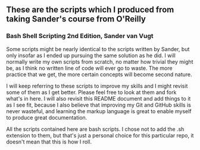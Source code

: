 ## These are the scripts which I produced from taking Sander's course from O'Reilly
### Bash Shell Scripting 2nd Edition, Sander van Vugt

Some scripts might be nearly identical to the scripts written by Sander, but only insofar as I ended up pursuing the same solution as he did.
I will normally write my own scripts from scratch, no matter how trivial they might be, as I think no written line of code will ever go to
waste. The more practice that we get, the more certain concepts will become second nature.

I will keep referring to these scripts to improve my skills and I might revisit some of them as I get better. Please feel free to look at them
and fork what's in here. I will also revisit this README document and add things to it as I see fit, because I also believe that improving my
Git and GitHub skills is never wasteful, and learning the markup language is great to enable myself to produce great documentation.

All the scripts contained here are bash scripts. I chose not to add the .sh extension to them, but that's just a personal choice for this
particular repo, it doesn't mean that this is how I roll.
